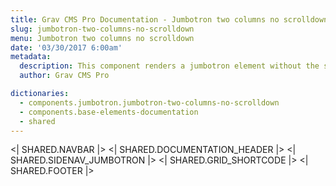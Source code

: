 ```yaml
---
title: Grav CMS Pro Documentation - Jumbotron two columns no scrolldown
slug: jumbotron-two-columns-no-scrolldown
menu: Jumbotron two columns no scrolldown
date: '03/30/2017 6:00am'
metadata:
  description: This component renders a jumbotron element without the scrolldown button
  author: Grav CMS Pro

dictionaries:
  - components.jumbotron.jumbotron-two-columns-no-scrolldown
  - components.base-elements-documentation
  - shared
---
```


<| SHARED.NAVBAR |>
<| SHARED.DOCUMENTATION_HEADER |>
<| SHARED.SIDENAV_JUMBOTRON |>
<| SHARED.GRID_SHORTCODE |>
<| SHARED.FOOTER |>
